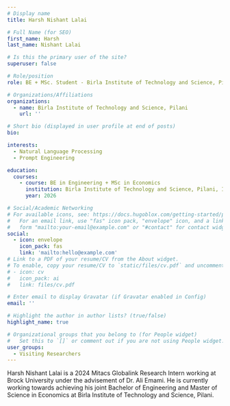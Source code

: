 ```yaml
---
# Display name
title: Harsh Nishant Lalai

# Full Name (for SEO)
first_name: Harsh
last_name: Nishant Lalai

# Is this the primary user of the site?
superuser: false

# Role/position
role: BE + MSc. Student - Birla Institute of Technology and Science, Pilani

# Organizations/Affiliations
organizations:
  - name: Birla Institute of Technology and Science, Pilani
    url: ''

# Short bio (displayed in user profile at end of posts)
bio: 

interests:
  - Natural Language Processing
  - Prompt Engineering

education:
  courses:
    - course: BE in Engineering + MSc in Economics
      institution: Birla Institute of Technology and Science, Pilani, India
      year: 2026

# Social/Academic Networking
# For available icons, see: https://docs.hugoblox.com/getting-started/page-builder/#icons
#   For an email link, use "fas" icon pack, "envelope" icon, and a link in the
#   form "mailto:your-email@example.com" or "#contact" for contact widget.
social:
  - icon: envelope
    icon_pack: fas
    link: 'mailto:hello@example.com'
# Link to a PDF of your resume/CV from the About widget.
# To enable, copy your resume/CV to `static/files/cv.pdf` and uncomment the lines below.
# - icon: cv
#   icon_pack: ai
#   link: files/cv.pdf

# Enter email to display Gravatar (if Gravatar enabled in Config)
email: ''

# Highlight the author in author lists? (true/false)
highlight_name: true

# Organizational groups that you belong to (for People widget)
#   Set this to `[]` or comment out if you are not using People widget.
user_groups:
  - Visiting Researchers
---
```


Harsh Nishant Lalai is a 2024 Mitacs Globalink Research Intern working at Brock University under the advisement of Dr. Ali Emami. He is currently working towards achieving his joint Bachelor of Engineering and Master of Science in Economics at Birla Institute of Technology and Science, Pilani.
